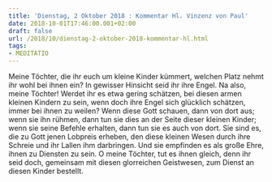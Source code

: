 ```yaml
---
title: 'Dienstag, 2 Oktober 2018 : Kommentar Hl. Vinzenz von Paul'
date: 2018-10-01T17:46:00.001+02:00
draft: false
url: /2018/10/dienstag-2-oktober-2018-kommentar-hl.html
tags: 
- MEDITATIO
---
```


Meine Töchter, die ihr euch um kleine Kinder kümmert, welchen Platz nehmt ihr wohl bei ihnen ein? In gewisser Hinsicht seid ihr ihre Engel. Na also, meine Töchter! Werdet ihr es etwa gering schätzen, bei diesen armen kleinen Kindern zu sein, wenn doch ihre Engel sich glücklich schätzen, immer bei ihnen zu weilen? Wenn diese Gott schauen, dann von dort aus; wenn sie ihn rühmen, dann tun sie dies an der Seite dieser kleinen Kinder; wenn sie seine Befehle erhalten, dann tun sie es auch von dort. Sie sind es, die zu Gott jenen Lobpreis erheben, den diese kleinen Wesen durch ihre Schreie und ihr Lallen ihm darbringen. Und sie empfinden es als große Ehre, ihnen zu Diensten zu sein. O meine Töchter, tut es ihnen gleich, denn ihr seid doch, gemeinsam mit diesen glorreichen Geistwesen, zum Dienst an diesen Kinder bestellt.